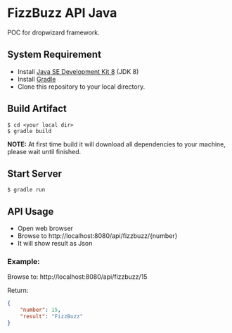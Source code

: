 # FizzBuzz API Java

POC for dropwizard framework.

## System Requirement
- Install [Java SE Development Kit 8](http://www.oracle.com/technetwork/java/javase/downloads/jdk8-downloads-2133151.html) (JDK 8)
- Install [Gradle](https://www.gradle.org/)
- Clone this repository to your local directory.

## Build Artifact

```
$ cd <your local dir>
$ gradle build
```

__NOTE:__ At first time build it will download all dependencies to your machine, please wait until finished.

## Start Server

```
$ gradle run
```

## API Usage
- Open web browser
- Browse to http://localhost:8080/api/fizzbuzz/{number}
- It will show result as Json

### Example:

Browse to: http://localhost:8080/api/fizzbuzz/15

Return:
```json
{
    "number": 15,
    "result": "FizzBuzz"
}
```
